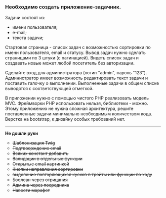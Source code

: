 <h3>Необходимо создать приложение-задачник.</h3>
Задачи состоят из:
<ul>
<li>имени пользователя;</li>
<li>е-mail;</li>
<li>текста задачи;</li>
</ul>
<p>
Стартовая страница - список задач с возможностью сортировки по имени пользователя, email и статусу. Вывод задач нужно сделать страницами по 3 штуки (с пагинацией). Видеть список задач и создавать новые может любой посетитель без авторизации.
</p>
<p>
Сделайте вход для администратора (логин "admin", пароль "123"). Администратор имеет возможность редактировать текст задачи и поставить галочку о выполнении. Выполненные задачи в общем списке выводятся с соответствующей отметкой.
</p>
<p>
В приложении нужно с помощью чистого PHP реализовать модель MVC. Фреймворки PHP использовать нельзя, библиотеки - можно. Этому приложению не нужна сложная архитектура, решите поставленные задачи минимально необходимым количеством кода. Верстка на bootstrap, к дизайну особых требований нет.
</p>
<hr>
<b>Не дошли руки</b>
<ul type="circle">
<li><s>Шаблонизация Twig</s></li>
<li><s>Подтвверждение email</s</li>
<li>Всяких констант добавить</li>
<li>Валидации в отдельные функции</li>
<li>Открытые email картинкой</li>
<li><s>Кнопки направления сортировки</s></li>
<li>выделение повторяющихся кусков в трейты или функции по ходу</li>
<li>Боолеан через отрицания</li>
<li>Админа через посредника</li>
<li>Навести марафет</li>
</ul>
